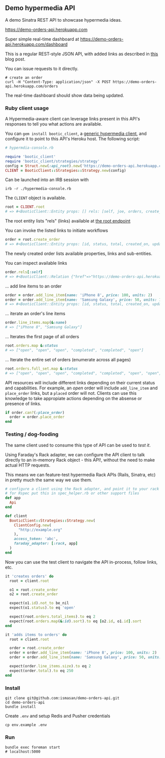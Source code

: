 ## Demo hypermedia API

A demo Sinatra REST API to showcase hypermedia ideas.

https://demo-orders-api.herokuapp.com

Super simple real-time dashboard at https://demo-orders-api.herokuapp.com/dashboard

This is a regular REST-style JSON API, with added links as described in [this](https://robots.thoughtbot.com/writing-a-hypermedia-api-client-in-ruby) blog post.

You can issue requests to it directly.

```
# create an order
curl -H "Content-Type: application/json" -X POST https://demo-orders-api.herokuapp.com/orders
```

The real-time dashboard should show data being updated.

### Ruby client usage

A Hypermedia-aware client can leverage links present in this API's responses to tell you what actions are available.

You can `gem install bootic_client`, a [generic hypermedia client](https://github.com/bootic/bootic_client.rb), and configure it to point to this API's Heroku host. The following script:

```ruby
# hypermdia-console.rb

require 'bootic_client'
require 'bootic_client/strategies/strategy'
config = Struct.new(:api_root).new('https://demo-orders-api.herokuapp.com/')
CLIENT = BooticClient::Strategies::Strategy.new(config)
```

Can be launched into an IRB session with

```
irb -r ./hypermedia-console.rb
```

The `CLIENT` object is available.

```ruby
root = CLIENT.root
# => #<BooticClient::Entity props: [] rels: [self, joe, orders, create_order] entities: []>
```

The root entity lists "rels" (links) available at [the root endpoint](https://demo-orders-api.herokuapp.com)

You can invoke the listed links to initiate workflows

```ruby
order = root.create_order
# => #<BooticClient::Entity props: [id, status, total, created_on, updated_on] rels: [self, add_line_item, delete_order, place_order] entities: [line_items]>
```

The newly created order lists available properties, links and sub-entities.

You can inspect available links

```ruby
order.rels[:self]
# => #<BooticClient::Relation {"href"=>"https://demo-orders-api.herokuapp.com/orders/6e80354f408b6c4fafc45ef39f6fa241", "name"=>"self"}>
```

... add line items to an order

```ruby
order = order.add_line_item(name: 'iPhone 8', price: 100, units: 2)
order = order.add_line_item(name: 'Samsung Galaxy', price: 50, units: 1)
# => #<BooticClient::Entity props: [id, status, total, created_on, updated_on] rels: [self, add_line_item, delete_order, place_order] entities: [line_items]>
```

... iterate an order's line items

```ruby
order.line_items.map(&:name)
# => ["iPhone 8", "Samsung Galaxy"]
```

... Iterates the first page of all orders

```ruby
root.orders.map &:status
# => ["open", "open", "open", "completed", "completed", "open"]
```

... Iterate the entire set of orders (enumerate across all pages)

```ruby
root.orders.full_set.map &:status
# => ["open", "open", "open", "completed", "completed", "open", "open", "open", "complete", ...]
```

API resources will include different links depending on their current status and capabilities. For example, an _open_ order will include `add_line_item` and `place_order` links,
but a `placed` order will not. Clients can use this knowledge to take appropiate actions depending on the absense or presence of links.

```ruby
if order.can?(:place_order)
  order = order.place_order
end
```

### Testing / dog-fooding

The same client used to consume this type of API can be used to _test it_.

Using Faraday's Rack adapter, we can configure the API client to talk directly to an in-memory Rack object - this API!, without the need to make actual HTTP requests.

This means we can feature-test hypermedia Rack APIs (Rails, Sinatra, etc) in pretty much the same way we use them.

```ruby
# configure a client using the Rack adapter, and point it to your rack API class
# for Rspec put this in spec_helper.rb or other support files
def app
  Api
end

def client
  BooticClient::Strategies::Strategy.new(
    ClientConfig.new(
      "http://example.org"
    ),
    access_token: 'abc',
    faraday_adapter: [:rack, app]
  )
end
```

Now you can use the test client to navigate the API in-process, follow links, etc.

```ruby
it 'creates orders' do
  root = client.root

  o1 = root.create_order
  o2 = root.create_order

  expect(o1.id).not_to be_nil
  expect(o1.status).to eq 'open'

  expect(root.orders.total_items).to eq 2
  expect(root.orders.map(&:id).sort).to eq [o2.id, o1.id].sort
end

it 'adds items to orders' do
  root = client.root

  order = root.create_order
  order = order.add_line_item(name: 'iPhone 8', price: 100, units: 2)
  order = order.add_line_item(name: 'Samsung Galaxy', price: 50, units: 1)

  expect(order.line_items.size).to eq 2
  expect(order.total).to eq 250
end
```

### Install

```
git clone git@github.com:ismasan/demo-orders-api.git
cd demo-orders-api
bundle install
```

Create `.env` and setup Redis and Pusher credentials

```
cp env.example .env
```

### Run

```
bundle exec foreman start
# localhost:5000
```

